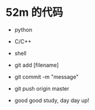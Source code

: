 # 52m 的代码
* python
* C/C++
* shell



* git add [filename]
* git commit -m "message"
* git push origin master


* good good study, day day up!









